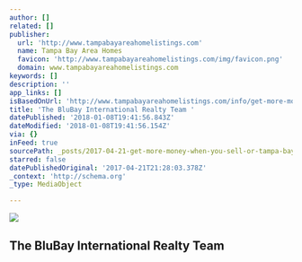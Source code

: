 ```yaml
---
author: []
related: []
publisher:
  url: 'http://www.tampabayareahomelistings.com'
  name: Tampa Bay Area Homes
  favicon: 'http://www.tampabayareahomelistings.com/img/favicon.png'
  domain: www.tampabayareahomelistings.com
keywords: []
description: ''
app_links: []
isBasedOnUrl: 'http://www.tampabayareahomelistings.com/info/get-more-money-when-you-sell'
title: 'The BluBay International Realty Team '
datePublished: '2018-01-08T19:41:56.843Z'
dateModified: '2018-01-08T19:41:56.154Z'
via: {}
inFeed: true
sourcePath: _posts/2017-04-21-get-more-money-when-you-sell-or-tampa-bay-area-homes.md
starred: false
datePublishedOriginal: '2017-04-21T21:28:03.378Z'
_context: 'http://schema.org'
_type: MediaObject

---
```

<article style=""><img src="https://imgflo.herokuapp.com/graph/2b2431f8e7ba7b0/9aa8c43351414f2921c185781f923220/noop.png?input=http%3A%2F%2Fs-static.cinccdn.com%2Fimages%2Fuploads%2FUPBFD8AA18590A42.png" /><h1>The BluBay International Realty Team </h1></article>
